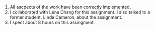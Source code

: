 1. All ascpects of the work have been correctly implemented.
2. I collaborated with Lena Chang for this assignment. I also talked to a former student, Linda Cameron, about the assignment.
3. I spent about 8 hours on this assingment. 